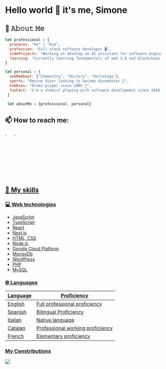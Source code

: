 # Hello world 👋 it's me, Simone


## :book: 𝙰𝚋𝚘𝚞𝚝 𝙼𝚎
```js
let professional = {
  pronouns: "He" | "Him",
  profession: "Full-stack software developer 🖥",
  sideProjects: "Working on develop an AI assistant for software engineers 🔨",
  learning: "Currently learning fundamentals of web 3.0 and blockchain 🎓"
}

let personal = {
  askMeAbout: ["Chemestry", "History", "Astrology"],
  sports: "Rescue diver looking to become divemaster 🤿",
  hobbies: "Drums player since 2005 🥁",
  funFact: "I'm a chemist playing with software development since 2016 🔬"
 }
 
 let aboutMe = {professional, personal}
```

<!-- contributions🔋: "Open sources projects to stop climate change and adopt green energies" -->
  
  
## 📫 How to reach me:
  
[<img src="https://img.icons8.com/color/48/000000/linkedin.png" width="3.5%"/>](https://www.linkedin.com/in/simone-rosso-web/)  &nbsp; <a href="mailto:simon.red.au@gmail.com"> <img src="https://img.icons8.com/fluent/48/000000/gmail.png" width="3.5%"/>

  
  
## 📜 My skills 

### 💻 Web technologies

- JavaScript
- TypeScript
- React
- Next.js
- HTML, CSS
- Node.js
- Google Cloud Platform
- MongoDb
- WordPress
- PHP
- MySQL

### 🌐 Languages

| Language      | Proficiency                        |
| ------------- | ---------------------------------- |
| English       | Full professional proficiency      |
| Spanish       | Bilingual Proficiency              |
| Italian       | Native language                    |
| Catalan       | Professional working proficiency   |
| French        | Elementary proficiency             |


### My Constributions

![](./profile-3d-contrib/profile-green-animate.svg)